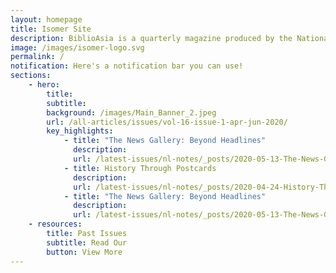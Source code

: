 ```yaml
---
layout: homepage
title: Isomer Site
description: BiblioAsia is a quarterly magazine produced by the National Library of Singapore
image: /images/isomer-logo.svg
permalink: /
notification: Here's a notification bar you can use!
sections:
    - hero:
        title:
        subtitle:
        background: /images/Main_Banner_2.jpeg
        url: /all-articles/issues/vol-16-issue-1-apr-jun-2020/
        key_highlights:
            - title: "The News Gallery: Beyond Headlines"
              description:
              url: /latest-issues/nl-notes/_posts/2020-05-13-The-News-Gallery
            - title: History Through Postcards
              description:
              url: /latest-issues/nl-notes/_posts/2020-04-24-History-Through-Postcardss
            - title: "The News Gallery: Beyond Headlines"
              description:
              url: /latest-issues/nl-notes/_posts/2020-05-13-The-News-Gallery
    - resources:
        title: Past Issues
        subtitle: Read Our
        button: View More
---
```

